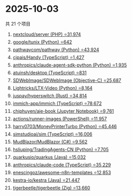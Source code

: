 # 2025-10-03

共 21 个项目

<!-- BEGIN GITHUB -->
<!-- 最后更新时间 2025-10-03 00:10:33 +0800 -->
1. [nextcloud/server (PHP) ⭐31,974](https://github.com/nextcloud/server)
1. [google/tunix (Python) ⭐642](https://github.com/google/tunix)
1. [pathwaycom/pathway (Python) ⭐43,924](https://github.com/pathwaycom/pathway)
1. [cjpais/Handy (TypeScript) ⭐1,427](https://github.com/cjpais/Handy)
1. [anthropics/claude-agent-sdk-python (Python) ⭐1,935](https://github.com/anthropics/claude-agent-sdk-python)
1. [atuinsh/desktop (TypeScript) ⭐831](https://github.com/atuinsh/desktop)
1. [SDWebImage/SDWebImage (Objective-C) ⭐25,687](https://github.com/SDWebImage/SDWebImage)
1. [Lightricks/LTX-Video (Python) ⭐8,164](https://github.com/Lightricks/LTX-Video)
1. [juspay/hyperswitch (Rust) ⭐34,814](https://github.com/juspay/hyperswitch)
1. [immich-app/immich (TypeScript) ⭐78,672](https://github.com/immich-app/immich)
1. [chiphuyen/aie-book (Jupyter Notebook) ⭐9,761](https://github.com/chiphuyen/aie-book)
1. [actions/runner-images (PowerShell) ⭐11,957](https://github.com/actions/runner-images)
1. [harry0703/MoneyPrinterTurbo (Python) ⭐45,446](https://github.com/harry0703/MoneyPrinterTurbo)
1. [simstudioai/sim (TypeScript) ⭐16,006](https://github.com/simstudioai/sim)
1. [MudBlazor/MudBlazor (C#) ⭐9,562](https://github.com/MudBlazor/MudBlazor)
1. [hsliuping/TradingAgents-CN (Python) ⭐7,705](https://github.com/hsliuping/TradingAgents-CN)
1. [quarkusio/quarkus (Java) ⭐15,032](https://github.com/quarkusio/quarkus)
1. [anthropics/claude-code (TypeScript) ⭐35,229](https://github.com/anthropics/claude-code)
1. [enescingoz/awesome-n8n-templates ⭐12,853](https://github.com/enescingoz/awesome-n8n-templates)
1. [kestra-io/kestra (Java) ⭐21,447](https://github.com/kestra-io/kestra)
1. [tigerbeetle/tigerbeetle (Zig) ⭐13,660](https://github.com/tigerbeetle/tigerbeetle)
<!-- END GITHUB -->